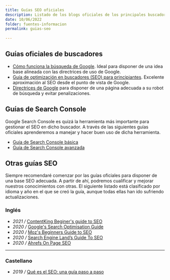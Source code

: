 ```yaml
---
title: Guías SEO oficiales
description: Listado de los blogs oficiales de los principales buscadores
date: 10/06/2022
folder: fuentes-informacion
permalink: guias-seo
  
---
```


## Guías oficiales de buscadores

- [Cómo funciona la búsqueda de Google](https://developers.google.com/search/docs/beginner/how-search-works?hl=es). Ideal para disponer de una idea base alineada con las directrices de uso de Google.
- [Guía de optimización en buscadores (SEO) para principiantes](https://developers.google.com/search/docs/beginner/seo-starter-guide?hl=es). Excelente aproximación al SEO desde el punto de vista de Google.
- [Directrices de Google](https://developers.google.com/search/docs/advanced/guidelines/overview?hl=es) para disponer de una página adecuada a su robot de búsqueda y evitar penalizaciones.

## Guías de Search Console

Google Search Console es quizá la herramienta más importante para gestionar el SEO en dicho buscador. A través de las siguientes guías oficiales aprenderemos a manejar y hacer buen uso de dicha herramienta.

- [Guía de Search Console básica]( https://developers.google.com/search/docs/beginner/search-console)
- [Guía de Search Console avanzada](https://developers.google.com/search/docs/advanced/guidelines/search-console)

## Otras guías SEO

Siempre recomendaré comenzar por las guías oficiales para disponer de una base SEO adecuada. A partir de ahí, podremos cualificar y mejorar nuestros conocimientos con otras. El siguiente listado está clasificado por idioma y año en el que se creó la guía, aunque todas ellas han ido sufriendo actualizaciones.

### Inglés 

- _2021 /_ [ContentKing Beginer's guide to SEO](https://www.contentkingapp.com/academy/seo-guide/)
-   _2020 /_  [Google's Search Optimisation Guide](https://static.googleusercontent.com/media/www.google.com/en//webmasters/docs/search-engine-optimization-starter-guide.pdf)
-   _2020 /_  [Moz's Beginners Guide to SEO](https://moz.com/beginners-guide-to-seo)
-   _2020 /_  [Search Engine Land’s Guide To SEO](http://searchengineland.com/guide/seo)
-   _2020 /_  [Ahrefs On Page SEO](https://ahrefs.com/blog/on-page-seo/)

----------

### Castellano

-   _2019 /_  [Qué es el SEO: una guía paso a paso](https://neilpatel.com/es/que-es-seo-una-guia-paso-a-paso/)

<!--stackedit_data:
eyJoaXN0b3J5IjpbMTE3MDkyMDQ2NywtMTM1MzE1MzA1XX0=
-->